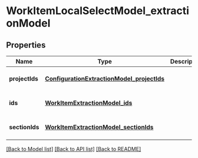 # WorkItemLocalSelectModel_extractionModel
## Properties

| Name | Type | Description | Notes |
|------------ | ------------- | ------------- | -------------|
| **projectIds** | [**ConfigurationExtractionModel_projectIds**](ConfigurationExtractionModel_projectIds.md) |  | [optional] [default to null] |
| **ids** | [**WorkItemExtractionModel_ids**](WorkItemExtractionModel_ids.md) |  | [optional] [default to null] |
| **sectionIds** | [**WorkItemExtractionModel_sectionIds**](WorkItemExtractionModel_sectionIds.md) |  | [optional] [default to null] |

[[Back to Model list]](../README.md#documentation-for-models) [[Back to API list]](../README.md#documentation-for-api-endpoints) [[Back to README]](../README.md)

